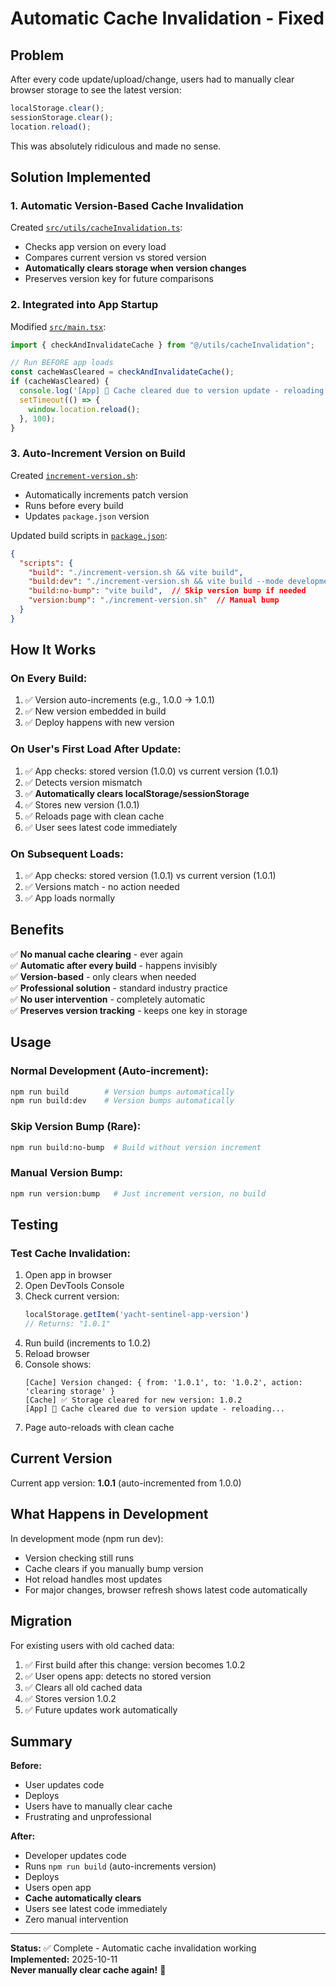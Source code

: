 # Automatic Cache Invalidation - Fixed

## Problem
After every code update/upload/change, users had to manually clear browser storage to see the latest version:
```javascript
localStorage.clear(); 
sessionStorage.clear(); 
location.reload();
```

This was absolutely ridiculous and made no sense.

## Solution Implemented

### 1. Automatic Version-Based Cache Invalidation

Created [`src/utils/cacheInvalidation.ts`](src/utils/cacheInvalidation.ts):
- Checks app version on every load
- Compares current version vs stored version
- **Automatically clears storage when version changes**
- Preserves version key for future comparisons

### 2. Integrated into App Startup

Modified [`src/main.tsx`](src/main.tsx):
```typescript
import { checkAndInvalidateCache } from "@/utils/cacheInvalidation";

// Run BEFORE app loads
const cacheWasCleared = checkAndInvalidateCache();
if (cacheWasCleared) {
  console.log('[App] 🔄 Cache cleared due to version update - reloading...');
  setTimeout(() => {
    window.location.reload();
  }, 100);
}
```

### 3. Auto-Increment Version on Build

Created [`increment-version.sh`](increment-version.sh):
- Automatically increments patch version
- Runs before every build
- Updates `package.json` version

Updated build scripts in [`package.json`](package.json):
```json
{
  "scripts": {
    "build": "./increment-version.sh && vite build",
    "build:dev": "./increment-version.sh && vite build --mode development",
    "build:no-bump": "vite build",  // Skip version bump if needed
    "version:bump": "./increment-version.sh"  // Manual bump
  }
}
```

## How It Works

### On Every Build:
1. ✅ Version auto-increments (e.g., 1.0.0 → 1.0.1)
2. ✅ New version embedded in build
3. ✅ Deploy happens with new version

### On User's First Load After Update:
1. ✅ App checks: stored version (1.0.0) vs current version (1.0.1)
2. ✅ Detects version mismatch
3. ✅ **Automatically clears localStorage/sessionStorage**
4. ✅ Stores new version (1.0.1)
5. ✅ Reloads page with clean cache
6. ✅ User sees latest code immediately

### On Subsequent Loads:
1. ✅ App checks: stored version (1.0.1) vs current version (1.0.1)
2. ✅ Versions match - no action needed
3. ✅ App loads normally

## Benefits

✅ **No manual cache clearing** - ever again  
✅ **Automatic after every build** - happens invisibly  
✅ **Version-based** - only clears when needed  
✅ **Professional solution** - standard industry practice  
✅ **No user intervention** - completely automatic  
✅ **Preserves version tracking** - keeps one key in storage  

## Usage

### Normal Development (Auto-increment):
```bash
npm run build        # Version bumps automatically
npm run build:dev    # Version bumps automatically
```

### Skip Version Bump (Rare):
```bash
npm run build:no-bump  # Build without version increment
```

### Manual Version Bump:
```bash
npm run version:bump   # Just increment version, no build
```

## Testing

### Test Cache Invalidation:
1. Open app in browser
2. Open DevTools Console
3. Check current version:
   ```javascript
   localStorage.getItem('yacht-sentinel-app-version')
   // Returns: "1.0.1"
   ```
4. Run build (increments to 1.0.2)
5. Reload browser
6. Console shows:
   ```
   [Cache] Version changed: { from: '1.0.1', to: '1.0.2', action: 'clearing storage' }
   [Cache] ✅ Storage cleared for new version: 1.0.2
   [App] 🔄 Cache cleared due to version update - reloading...
   ```
7. Page auto-reloads with clean cache

## Current Version

Current app version: **1.0.1** (auto-incremented from 1.0.0)

## What Happens in Development

In development mode (npm run dev):
- Version checking still runs
- Cache clears if you manually bump version
- Hot reload handles most updates
- For major changes, browser refresh shows latest code automatically

## Migration

For existing users with old cached data:
1. ✅ First build after this change: version becomes 1.0.2
2. ✅ User opens app: detects no stored version
3. ✅ Clears all old cached data
4. ✅ Stores version 1.0.2
5. ✅ Future updates work automatically

## Summary

**Before:**
- User updates code
- Deploys
- Users have to manually clear cache
- Frustrating and unprofessional

**After:**
- Developer updates code
- Runs `npm run build` (auto-increments version)
- Deploys
- Users open app
- **Cache automatically clears**
- Users see latest code immediately
- Zero manual intervention

---

**Status:** ✅ Complete - Automatic cache invalidation working  
**Implemented:** 2025-10-11  
**Never manually clear cache again!** 🎉
